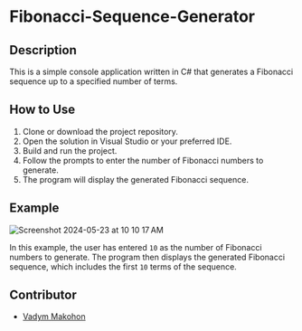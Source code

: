 # Fibonacci-Sequence-Generator

## Description
This is a simple console application written in C# that generates a Fibonacci sequence up to a specified number of terms.

## How to Use
1. Clone or download the project repository.
2. Open the solution in Visual Studio or your preferred IDE.
3. Build and run the project.
4. Follow the prompts to enter the number of Fibonacci numbers to generate.
5. The program will display the generated Fibonacci sequence.

## Example

![Screenshot 2024-05-23 at 10 10 17 AM](https://github.com/VadymMakohon/Fibonacci-Sequence-Generator/assets/138728243/74fb8d47-d5cf-481a-9afb-bff749b4a3a3)

In this example, the user has entered `10` as the number of Fibonacci numbers to generate. The program then displays the generated Fibonacci sequence, which includes the first `10` terms of the sequence.

## Contributor
- [Vadym Makohon](https://github.com/VadymMakohon)

